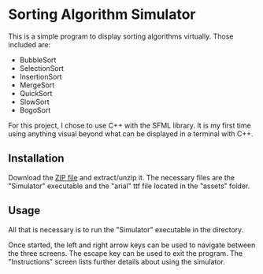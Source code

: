 # Sorting Algorithm Simulator

This is a simple program to display sorting algorithms virtually. Those included are:
* BubbleSort
* SelectionSort
* InsertionSort
* MergeSort
* QuickSort
* SlowSort
* BogoSort
  
For this project, I chose to use C++ with the SFML library. It is my first time using anything visual beyond what can be displayed in a terminal with C++.

## Installation

Download the [ZIP file](https://github.com/jacobziff/sorting-algorithm-simulator/archive/refs/heads/main.zip) and extract/unzip it. The necessary files are the "Simulator" executable and the "arial" ttf file located in the "assets" folder.

## Usage

All that is necessary is to run the "Simulator" executable in the directory.  
  
Once started, the left and right arrow keys can be used to navigate between the three screens. The escape key can be used to exit the program. The "Instructions" screen lists further details about using the simulator.